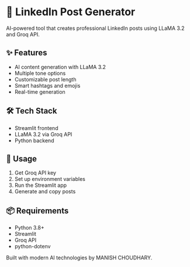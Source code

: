 # 🚀 LinkedIn Post Generator

AI-powered tool that creates professional LinkedIn posts using LLaMA 3.2 and Groq API.

## ✨ Features

- AI content generation with LLaMA 3.2
- Multiple tone options
- Customizable post length
- Smart hashtags and emojis
- Real-time generation

## 🛠️ Tech Stack

- Streamlit frontend
- LLaMA 3.2 via Groq API
- Python backend

## 🎯 Usage

1. Get Groq API key
2. Set up environment variables
3. Run the Streamlit app
4. Generate and copy posts

## 📦 Requirements

- Python 3.8+
- Streamlit
- Groq API
- python-dotenv

Built with modern AI technologies by MANISH CHOUDHARY.
